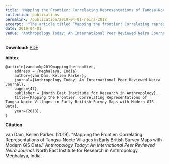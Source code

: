```yaml
---
title: "Mapping the Frontier: Correlating Representations of Tangsa-Nocte Villages in Early British Survey Maps with Modern GIS Data"
collection: publications
permalink: /publication/2019-04-01-neira-2018
excerpt: '"The article titled “Mapping the frontier: Correlating representations of Tangsa-Nocte villages in early British survey maps with modern GIS data” by Kellen Parker van Dam, is an attempt to study the old British records on the inhabitants in the Upper Patkai region who are categorized as Naga but are known in Arunachal Pradesh by different names like Tangsa, Nocte etc. The researcher’s purpose is to revisit the old mapping with the modern GIS data system so as to provide a more credible picture while at the same time reassert the identity, history and place of these communities."'
date: 2019-04-01
venue: 'Anthropology Today: An International Peer Reviewed Neira Journal'
---
```


**Download:**
[PDF](http://keyilan.github.io/files/neira2018.pdf)

**bibtex**

````
@article{vandamkp2019mappingthefrontier,
	address = {Meghalaya, India}
	author={van Dam, Kellen Parker},
	journal={Anthropology Today: An International Peer Reviewed Neira Journal},
	pages={47},
	publisher = {North East Institute for Research in Anthropology},
	title={Mapping the Frontier: Correlating Representations of Tangsa-Nocte Villages in Early British Survey Maps with Modern GIS Data},
	year={2018},
}
````

**Citation**

van Dam, Kellen Parker. (2019). &quot;Mapping the Frontier: Correlating Representations of Tangsa-Nocte Villages in Early British Survey Maps with Modern GIS Data.&quot; <i>Anthropology Today: An International Peer Reviewed Neira Journal</i>. North East Institute for Research in Anthropology, Meghalaya, India.
